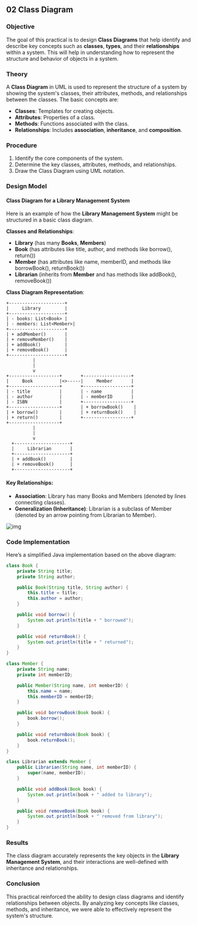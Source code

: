 ## 02 Class Diagram

### **Objective**
The goal of this practical is to design **Class Diagrams** that help identify and describe key concepts such as **classes**, **types**, and their **relationships** within a system. This will help in understanding how to represent the structure and behavior of objects in a system.

### **Theory**
A **Class Diagram** in UML is used to represent the structure of a system by showing the system's classes, their attributes, methods, and relationships between the classes. The basic concepts are:
- **Classes**: Templates for creating objects.
- **Attributes**: Properties of a class.
- **Methods**: Functions associated with the class.
- **Relationships**: Includes **association**, **inheritance**, and **composition**.

### **Procedure**
1. Identify the core components of the system.
2. Determine the key classes, attributes, methods, and relationships.
3. Draw the Class Diagram using UML notation.

### **Design Model**
#### **Class Diagram for a Library Management System**
Here is an example of how the **Library Management System** might be structured in a basic class diagram.

**Classes and Relationships**:
- **Library** (has many **Books**, **Members**)
- **Book** (has attributes like title, author, and methods like borrow(), return())
- **Member** (has attributes like name, memberID, and methods like borrowBook(), returnBook())
- **Librarian** (inherits from **Member** and has methods like addBook(), removeBook())

**Class Diagram Representation**:

```
+---------------------+
|     Library         |
+---------------------+
| - books: List<Book> |
| - members: List<Member>|
+---------------------+
| + addMember()       |
| + removeMember()    |
| + addBook()         |
| + removeBook()      |
+---------------------+
          |
          |
          v
+-------------------+       +------------------+
|     Book          |<>-----|     Member       |
+-------------------+       +------------------+
| - title           |       | - name           |
| - author          |       | - memberID       |
| - ISBN            |       +------------------+
+-------------------+       | + borrowBook()    |
| + borrow()        |       | + returnBook()    |
| + return()        |       +------------------+
+-------------------+
          |
          |
          v
  +---------------------+
  |     Librarian       |
  +---------------------+
  | + addBook()         |
  | + removeBook()      |
  +---------------------+
```

#### **Key Relationships**:
- **Association**: Library has many Books and Members (denoted by lines connecting classes).
- **Generalization (Inheritance)**: Librarian is a subclass of Member (denoted by an arrow pointing from Librarian to Member).

![img](https://github.com/user-attachments/assets/cc072cd8-17aa-463d-8444-d94190f45f4c)


### **Code Implementation**
Here’s a simplified Java implementation based on the above diagram:

```java
class Book {
    private String title;
    private String author;

    public Book(String title, String author) {
        this.title = title;
        this.author = author;
    }

    public void borrow() {
        System.out.println(title + " borrowed");
    }

    public void returnBook() {
        System.out.println(title + " returned");
    }
}

class Member {
    private String name;
    private int memberID;

    public Member(String name, int memberID) {
        this.name = name;
        this.memberID = memberID;
    }

    public void borrowBook(Book book) {
        book.borrow();
    }

    public void returnBook(Book book) {
        book.returnBook();
    }
}

class Librarian extends Member {
    public Librarian(String name, int memberID) {
        super(name, memberID);
    }

    public void addBook(Book book) {
        System.out.println(book + " added to library");
    }

    public void removeBook(Book book) {
        System.out.println(book + " removed from library");
    }
}
```

### **Results**
The class diagram accurately represents the key objects in the **Library Management System**, and their interactions are well-defined with inheritance and relationships.

### **Conclusion**
This practical reinforced the ability to design class diagrams and identify relationships between objects. By analyzing key concepts like classes, methods, and inheritance, we were able to effectively represent the system's structure.
